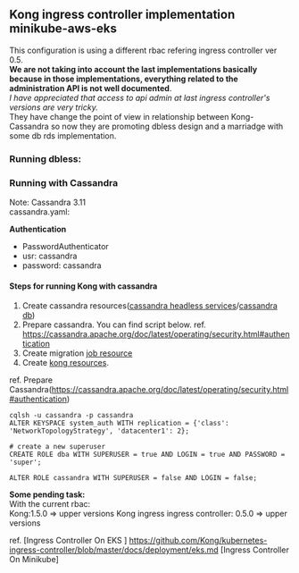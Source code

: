 ## Kong ingress controller implementation minikube-aws-eks

This configuration is using a different rbac refering ingress controller ver 0.5.</br>
**We are not taking into account the last implementations basically
because in those implementations, everything related to the administration API is not well documented**.</br>
*I have appreciated that access to api admin at last ingress controller's versions are very tricky.*  
They have change the point of view in relationship between Kong-Cassandra so now they are promoting dbless design and a marriadge with some db rds implementation.

### Running dbless:

### Running with Cassandra 
Note: Cassandra 3.11</br> 
cassandra.yaml:</br>

**Authentication** 
* PasswordAuthenticator
* usr: cassandra 
* password: cassandra      

#### Steps for running Kong with cassandra ###

1. Create cassandra resources([cassandra headless services](https://github.com/ldipotetjob/kong/blob/master/k8s/cassandra_service.yaml)/[cassandra db](https://github.com/ldipotetjob/kong/blob/master/k8s/cassandra_statefulset_minikube.yaml))
2. Prepare cassandra. You can find script below. ref. https://cassandra.apache.org/doc/latest/operating/security.html#authentication
3. Create migration [job resource](https://github.com/ldipotetjob/kong/blob/master/k8s/kong_migration_cassandra.yaml)
4. Create [kong resources](https://github.com/ldipotetjob/kong/blob/master/k8s/kong_all_in_one_aws.yaml).

ref. Prepare Cassandra(https://cassandra.apache.org/doc/latest/operating/security.html#authentication) 

```shell
cqlsh -u cassandra -p cassandra
ALTER KEYSPACE system_auth WITH replication = {'class': 'NetworkTopologyStrategy', 'datacenter1': 2};

# create a new superuser
CREATE ROLE dba WITH SUPERUSER = true AND LOGIN = true AND PASSWORD = 'super';

ALTER ROLE cassandra WITH SUPERUSER = false AND LOGIN = false;
```


**Some pending task:**</br> 
 With the current rbac: </br>
 Kong:1.5.0 => upper versions 
 Kong ingress ingress controller: 0.5.0 => upper versions 

ref.
[Ingress Controller On EKS ] https://github.com/Kong/kubernetes-ingress-controller/blob/master/docs/deployment/eks.md
[Ingress Controller On Minikube] 
